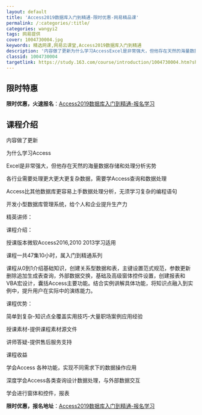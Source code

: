 ```yaml
---
layout: default
title: 'Access2019数据库入门到精通-限时优惠-网易精品课'
permalink: /:categories/:title/
categories: wangyi2
tags: 网易提供
cover: 1004730004.jpg
keywords: 精选网课,网易云课堂,Access2019数据库入门到精通
description: '内容做了更新为什么学习AccessExcel是非常强大，但他存在天然的海量数据存储和处理分析劣势各行业需要处理更大更大更'
classid: 1004730004
targetlink: https://study.163.com/course/introduction/1004730004.htm?share=1&shareId=1025206652&utm_campaign=share&utm_medium=iphoneShare&utm_source=&utm_u=1025206652
---
```


## 限时特惠

**限时优惠，火速报名**：[Access2019数据库入门到精通-报名学习](https://study.163.com/course/introduction/1004730004.htm?share=1&shareId=1025206652&utm_campaign=share&utm_medium=iphoneShare&utm_source=&utm_u=1025206652)

## 课程介绍

内容做了更新



为什么学习Access

Excel是非常强大，但他存在天然的海量数据存储和处理分析劣势

各行业需要处理更大更大更复杂数据，需要学Access查询和数据处理

Access比其他数据库更容易上手数据处理分析，无须学习复杂的编程语句

开发小型数据库管理系统，给个人和企业提升生产力

精英讲师：

课程介绍：

授课版本微软Access2016,2010 2013学习适用

课程一共47集10小时，属入门到精通系列

课程从0到1介绍基础知识，创建关系型数据和表，主键设置范式规范，参数更新删除追加生成表查询，外部数据交换，基础及高级窗体控件设置，创建报表和VBA宏设计，囊括Access主要功能。结合实例讲解具体功能，将知识点融入到实例中，提升用户在实际中的演练能力。



课程优势：

简单到复杂-知识点全覆盖实用技巧-大量职场案例应用经验

授课素材-提供课程素材源文件

讲师答疑-提供售后服务支持



课程收益

学会Access 各种功能，实现不同需求下的数据操作应用

深度学会Access各类查询设计数据处理，与外部数据交互

学会进行窗体和控件，报表

**限时优惠，报名地址**：[Access2019数据库入门到精通-报名学习](https://study.163.com/course/introduction/1004730004.htm?share=1&shareId=1025206652&utm_campaign=share&utm_medium=iphoneShare&utm_source=&utm_u=1025206652)

